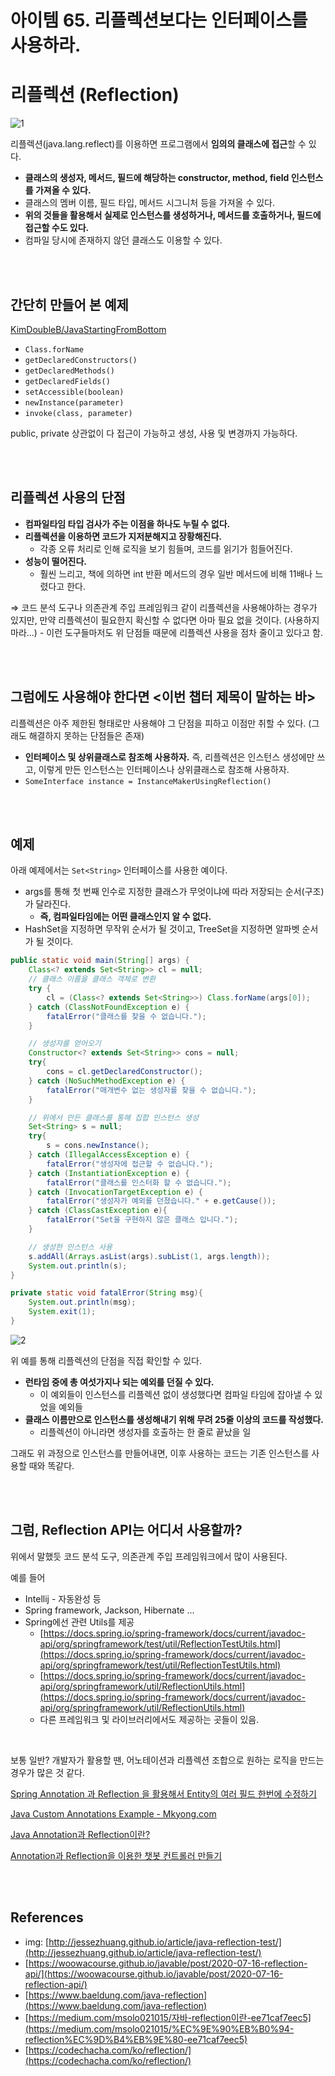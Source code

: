 # 아이템 65. 리플렉션보다는 인터페이스를 사용하라.

# **리플렉션 (Reflection)**

![1](https://user-images.githubusercontent.com/37873745/111335878-15a26200-86b8-11eb-816c-9c2276886259.png)

리플렉션(java.lang.reflect)를 이용하면 프로그램에서 **임의의 클래스에 접근**할 수 있다.

- **클래스의 생성자, 메서드, 필드에 해당하는 constructor, method, field 인스턴스를 가져올 수 있다.**
- 클래스의 멤버 이름, 필드 타입, 메서드 시그니처 등을 가져올 수 있다.
- **위의 것들을 활용해서 실제로 인스턴스를 생성하거나, 메서드를 호출하거나, 필드에 접근할 수도 있다.**
- 컴파일 당시에 존재하지 않던 클래스도 이용할 수 있다.

<br>
<br>

## **간단히 만들어 본 예제**

[KimDoubleB/JavaStartingFromBottom](https://github.com/KimDoubleB/JavaStartingFromBottom/tree/master/Reflection/reflection/src/main/java/lab)

- `Class.forName`
- `getDeclaredConstructors()`
- `getDeclaredMethods()`
- `getDeclaredFields()`
- `setAccessible(boolean)`
- `newInstance(parameter)`
- `invoke(class, parameter)`

public, private 상관없이 다 접근이 가능하고 생성, 사용 및 변경까지 가능하다.

<br>
<br>

## 리플렉션 사용의 단점

- **컴파일타임 타입 검사가 주는 이점을 하나도 누릴 수 없다.**
- **리플렉션을 이용하면 코드가 지저분해지고 장황해진다.**
    - 각종 오류 처리로 인해 로직을 보기 힘들며, 코드를 읽기가 힘들어진다.
- **성능이 떨어진다.**
    - 훨씬 느리고, 책에 의하면 int 반환 메서드의 경우 일반 메서드에 비해 11배나 느렸다고 한다.

⇒ 코드 분석 도구나 의존관계 주입 프레임워크 같이 리플렉션을 사용해야하는 경우가 있지만, 만약 리플렉션이 필요한지 확신할 수 없다면 아마 필요 없을 것이다. (사용하지 마라...)
    - 이런 도구들마저도 위 단점들 때문에 리플렉션 사용을 점차 줄이고 있다고 함.

<br>
<br>

## 그럼에도 사용해야 한다면 <이번 챕터 제목이 말하는 바>

리플렉션은 아주 제한된 형태로만 사용해야 그 단점을 피하고 이점만 취할 수 있다. (그래도 해결하지 못하는 단점들은 존재)

- **인터페이스 및 상위클래스로 참조해 사용하자.** 즉, 리플렉션은 인스턴스 생성에만 쓰고, 이렇게 만든 인스턴스는 인터페이스나 상위클래스로 참조해 사용하자.
- `SomeInterface instance = InstanceMakerUsingReflection()`

<br>
<br>

## 예제

아래 예제에서는 `Set<String>` 인터페이스를 사용한 예이다.

- args를 통해 첫 번째 인수로 지정한 클래스가 무엇이냐에 따라 저장되는 순서(구조)가 달라진다.
    - **즉, 컴파일타임에는 어떤 클래스인지 알 수 없다.**
- HashSet을 지정하면 무작위 순서가 될 것이고, TreeSet을 지정하면 알파벳 순서가 될 것이다.

```java
public static void main(String[] args) {
    Class<? extends Set<String>> cl = null;
    // 클래스 이름을 클래스 객체로 변환
    try {
        cl = (Class<? extends Set<String>>) Class.forName(args[0]);
    } catch (ClassNotFoundException e) {
        fatalError("클래스를 찾을 수 없습니다.");
    }

    // 생성자를 얻어오기
    Constructor<? extends Set<String>> cons = null;
    try{
        cons = cl.getDeclaredConstructor();
    } catch (NoSuchMethodException e) {
        fatalError("매개변수 없는 생성자를 찾을 수 없습니다.");
    }

    // 위에서 만든 클래스를 통해 집합 인스턴스 생성
    Set<String> s = null;
    try{
        s = cons.newInstance();
    } catch (IllegalAccessException e) {
        fatalError("생성자에 접근할 수 없습니다.");
    } catch (InstantiationException e) {
        fatalError("클래스를 인스터화 할 수 없습니다.");
    } catch (InvocationTargetException e) {
        fatalError("생성자가 예외를 던졌습니다." + e.getCause());
    } catch (ClassCastException e){
        fatalError("Set을 구현하지 않은 클래스 입니다.");
    }

    // 생성한 인스턴스 사용
    s.addAll(Arrays.asList(args).subList(1, args.length));
    System.out.println(s);
}

private static void fatalError(String msg){
    System.out.println(msg);
    System.exit(1);
}
```

![2](https://user-images.githubusercontent.com/37873745/111335890-16d38f00-86b8-11eb-88bd-6feb03ffa632.png)

위 예를 통해 리플렉션의 단점을 직접 확인할 수 있다.

- **런타임 중에 총 여섯가지나 되는 예외를 던질 수 있다.**
    - 이 예외들이 인스턴스를 리플렉션 없이 생성했다면 컴파일 타임에 잡아낼 수 있었을 예외들
- **클래스 이름만으로 인스턴스를 생성해내기 위해 무려 25줄 이상의 코드를 작성했다.**
    - 리플렉션이 아니라면 생성자를 호출하는 한 줄로 끝났을 일

그래도 위 과정으로 인스턴스를 만들어내면, 이후 사용하는 코드는 기존 인스턴스를 사용할 때와 똑같다.

<br>
<br>

## 그럼, Reflection API는 어디서 사용할까?

위에서 말했듯 코드 분석 도구, 의존관계 주입 프레임워크에서 많이 사용된다.

예를 들어

- Intellij - 자동완성 등
- Spring framework, Jackson, Hibernate ...
- Spring에선 관련 Utils를 제공
    - [https://docs.spring.io/spring-framework/docs/current/javadoc-api/org/springframework/test/util/ReflectionTestUtils.html](https://docs.spring.io/spring-framework/docs/current/javadoc-api/org/springframework/test/util/ReflectionTestUtils.html)
    - [https://docs.spring.io/spring-framework/docs/current/javadoc-api/org/springframework/util/ReflectionUtils.html](https://docs.spring.io/spring-framework/docs/current/javadoc-api/org/springframework/util/ReflectionUtils.html)
    - 다른 프레임워크 및 라이브러리에서도 제공하는 곳들이 있음.

<br>

보통 일반? 개발자가 활용할 땐, 어노테이션과 리플렉션 조합으로 원하는 로직을 만드는 경우가 많은 것 같다.

[Spring Annotation 과 Reflection 을 활용해서 Entity의 여러 필드 한번에 수정하기](https://blog.gangnamunni.com/post/Annotation-Reflection-Entity-update/)

[Java Custom Annotations Example - Mkyong.com](https://mkyong.com/java/java-custom-annotations-example/)

[Java Annotation과 Reflection이란?](https://qssdev.tistory.com/27)

[Annotation과 Reflection을 이용한 챗봇 컨트롤러 만들기](https://dbbymoon.tistory.com/5)

<br>
<br>

## References

- img: [http://jessezhuang.github.io/article/java-reflection-test/](http://jessezhuang.github.io/article/java-reflection-test/)
- [https://woowacourse.github.io/javable/post/2020-07-16-reflection-api/](https://woowacourse.github.io/javable/post/2020-07-16-reflection-api/)
- [https://www.baeldung.com/java-reflection](https://www.baeldung.com/java-reflection)
- [https://medium.com/msolo021015/자바-reflection이란-ee71caf7eec5](https://medium.com/msolo021015/%EC%9E%90%EB%B0%94-reflection%EC%9D%B4%EB%9E%80-ee71caf7eec5)
- [https://codechacha.com/ko/reflection/](https://codechacha.com/ko/reflection/)
